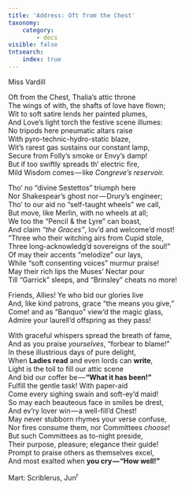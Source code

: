 ```yaml
---
title: 'Address: Oft from the Chest'
taxonomy:
    category:
        - docs
visible: false
tntsearch:
    index: true
---
```


<div class="author">Miss Vardill</div>

Oft from the Chest, Thalia’s attic throne  
The wings of with, the shafts of love have flown;  
Wit to soft satire lends her painted plumes,  
And Love’s light torch the festive scene illumes:  
No tripods here pneumatic altars raise  
With pyro-technic-hydro-static blaze,  
Wit’s rarest gas sustains our constant lamp,  
Secure from Folly’s smoke or Envy’s damp!  
But if too swiftly spreads th’ electric fire,  
Mild Wisdom comes — like *Congreve’s reservoir.*  

Tho’ no “divine Sestettos” triumph here  
Nor Shakespear’s ghost nor — Drury’s engineer;  
Tho’ to our aid no “self-taught wheels” we call,  
But move, like Merlin, with no wheels at all;  
We too the “Pencil & the Lyre” can boast,  
And claim *“the Graces”*, lov’d and welcome’d most!  
“Three who their witching airs from Cupid stole,  
Three long-acknowledg’d sovereigns of the soul!”  
Of may their accents “melodize” our lays,  
While “soft consenting voices” murmur praise!  
May their rich lips the Muses’ Nectar pour  
Till “Garrick” sleeps, and “Brinsley” cheats no more!  

Friends, Allies! Ye who bid our glories live  
And, like kind patrons, grace “the means you give,”  
Come! and as “Banquo” view’d the magic glass,  
Admire your laurell’d offspring as they pass!  

With graceful whispers spread the breath of fame,  
And as you praise *yourselves*, “forbear to blame!”  
In these illustrious days of pure delight,  
When **Ladies read** and even lords can **write**,  
Light is the toil to fill our attic scene  
And bid our coffer be — **“What it has been!”**  
Fulfill the gentle task! With paper-aid  
Come every sighing swain and soft-ey’d maid!  
So may each beauteous face in smiles be drest,  
And ev’ry lover win — a well-fill’d Chest!  
May never stubborn rhymes your verse confuse,  
Nor fires consume them, nor Committees *choose*!  
But such Committees as to-night preside,  
Their purpose, pleasure; elegance their guide!  
Prompt to praise others as themselves excel,  
And most exalted when **you cry — “How well!”**

Mart: Scriblerus, Jun<sup>r</sup>